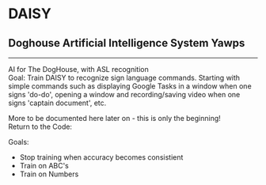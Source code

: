 # DAISY
## Doghouse Artificial Intelligence System Yawps
<hr>
AI for The DogHouse, with ASL recognition 
<br>
Goal: Train DAISY to recognize sign language commands. Starting with simple
commands such as displaying Google Tasks in a window when one signs 'do-do',
opening a window and recording/saving video when one signs 'captain document',
etc. 

More to be documented here later on - this is only the beginning!
<br>
Return to the Code: 

Goals:
<ul>
<li>Stop training when accuracy becomes consistient
<li>Train on ABC's
<li>Train on Numbers
